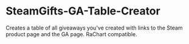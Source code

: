 # SteamGifts-GA-Table-Creator
Creates a table of all giveaways you've created with links to the Steam product page and the GA page. RaChart compatible.
